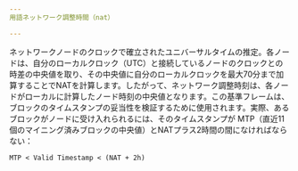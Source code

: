 ```yaml
---
用語ネットワーク調整時間（nat）

---
```

ネットワークノードのクロックで確立されたユニバーサルタイムの推定。各ノードは、自分のローカルクロック（UTC）と接続しているノードのクロックとの時差の中央値を取り、その中央値に自分のローカルクロックを最大70分まで加算することでNATを計算します。したがって、ネットワーク調整時刻は、各ノードがローカルに計算したノード時刻の中央値となります。この基準フレームは、ブロックのタイムスタンプの妥当性を検証するために使用されます。実際、あるブロックがノードに受け入れられるには、そのタイムスタンプが MTP（直近11個のマイニング済みブロックの中央値）とNATプラス2時間の間になければならない：

```text
MTP < Valid Timestamp < (NAT + 2h)
```